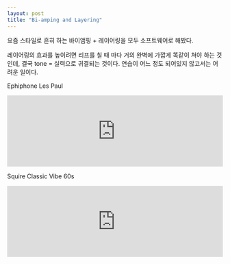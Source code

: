 ```yaml
---
layout: post
title: "Bi-amping and Layering"
---
```



요즘 스타일로 흔히 하는 바이앰핑 + 레이어링을 모두 소프트웨어로 해봤다.




레이어링의 효과를 높이려면 리프를 칠 때 마다 거의 완벽에 가깝게 똑같이 쳐야 하는 것인데, 결국 tone = 실력으로 귀결되는 것이다. 연습이 어느 정도 되어있지 않고서는 어려운 일이다.




Ephiphone Les Paul

<iframe width="100%" height="166" scrolling="no" frameborder="no" src="https://w.soundcloud.com/player/?url=https%3A//api.soundcloud.com/tracks/268422322&amp;color=ff5500&amp;auto_play=false&amp;hide_related=false&amp;show_comments=true&amp;show_user=true&amp;show_reposts=false"></iframe>







Squire Classic Vibe 60s

<iframe width="100%" height="166" scrolling="no" frameborder="no" src="https://w.soundcloud.com/player/?url=https%3A//api.soundcloud.com/tracks/268422348&amp;color=ff5500&amp;auto_play=false&amp;hide_related=false&amp;show_comments=true&amp;show_user=true&amp;show_reposts=false"></iframe>





